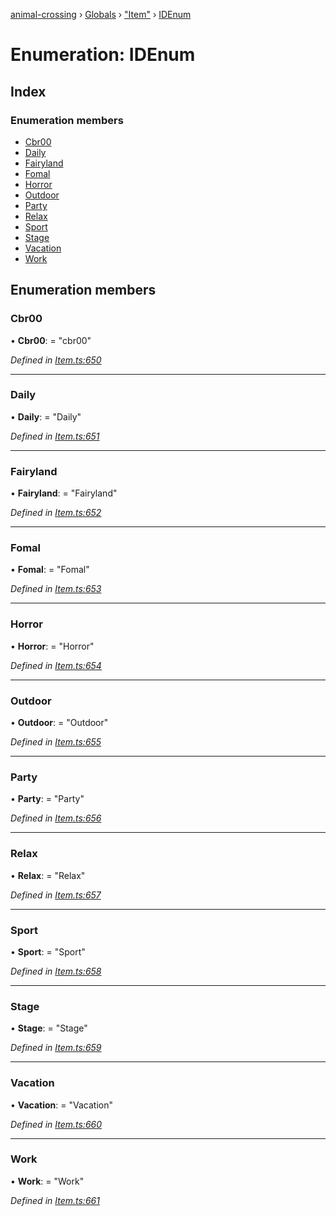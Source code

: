 [animal-crossing](../README.md) › [Globals](../globals.md) › ["Item"](../modules/_item_.md) › [IDEnum](_item_.idenum.md)

# Enumeration: IDEnum

## Index

### Enumeration members

* [Cbr00](_item_.idenum.md#cbr00)
* [Daily](_item_.idenum.md#daily)
* [Fairyland](_item_.idenum.md#fairyland)
* [Fomal](_item_.idenum.md#fomal)
* [Horror](_item_.idenum.md#horror)
* [Outdoor](_item_.idenum.md#outdoor)
* [Party](_item_.idenum.md#party)
* [Relax](_item_.idenum.md#relax)
* [Sport](_item_.idenum.md#sport)
* [Stage](_item_.idenum.md#stage)
* [Vacation](_item_.idenum.md#vacation)
* [Work](_item_.idenum.md#work)

## Enumeration members

###  Cbr00

• **Cbr00**: = "cbr00"

*Defined in [Item.ts:650](https://github.com/Norviah/animal-crossing/blob/e9cea70/module/types/Item.ts#L650)*

___

###  Daily

• **Daily**: = "Daily"

*Defined in [Item.ts:651](https://github.com/Norviah/animal-crossing/blob/e9cea70/module/types/Item.ts#L651)*

___

###  Fairyland

• **Fairyland**: = "Fairyland"

*Defined in [Item.ts:652](https://github.com/Norviah/animal-crossing/blob/e9cea70/module/types/Item.ts#L652)*

___

###  Fomal

• **Fomal**: = "Fomal"

*Defined in [Item.ts:653](https://github.com/Norviah/animal-crossing/blob/e9cea70/module/types/Item.ts#L653)*

___

###  Horror

• **Horror**: = "Horror"

*Defined in [Item.ts:654](https://github.com/Norviah/animal-crossing/blob/e9cea70/module/types/Item.ts#L654)*

___

###  Outdoor

• **Outdoor**: = "Outdoor"

*Defined in [Item.ts:655](https://github.com/Norviah/animal-crossing/blob/e9cea70/module/types/Item.ts#L655)*

___

###  Party

• **Party**: = "Party"

*Defined in [Item.ts:656](https://github.com/Norviah/animal-crossing/blob/e9cea70/module/types/Item.ts#L656)*

___

###  Relax

• **Relax**: = "Relax"

*Defined in [Item.ts:657](https://github.com/Norviah/animal-crossing/blob/e9cea70/module/types/Item.ts#L657)*

___

###  Sport

• **Sport**: = "Sport"

*Defined in [Item.ts:658](https://github.com/Norviah/animal-crossing/blob/e9cea70/module/types/Item.ts#L658)*

___

###  Stage

• **Stage**: = "Stage"

*Defined in [Item.ts:659](https://github.com/Norviah/animal-crossing/blob/e9cea70/module/types/Item.ts#L659)*

___

###  Vacation

• **Vacation**: = "Vacation"

*Defined in [Item.ts:660](https://github.com/Norviah/animal-crossing/blob/e9cea70/module/types/Item.ts#L660)*

___

###  Work

• **Work**: = "Work"

*Defined in [Item.ts:661](https://github.com/Norviah/animal-crossing/blob/e9cea70/module/types/Item.ts#L661)*
